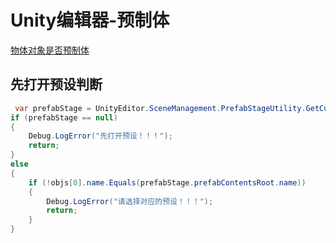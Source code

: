 # Unity编辑器-预制体

[物体对象是否预制体](<https://blog.csdn.net/sinat_34870723/article/details/86607676>)

## 先打开预设判断

```C#
 var prefabStage = UnityEditor.SceneManagement.PrefabStageUtility.GetCurrentPrefabStage();
if (prefabStage == null)
{
    Debug.LogError("先打开预设！！！");
    return;
}
else
{
    if (!objs[0].name.Equals(prefabStage.prefabContentsRoot.name))
    {
        Debug.LogError("请选择对应的预设！！！");
        return;
    }
}
```

